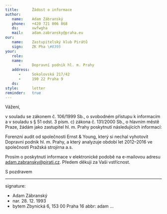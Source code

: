```yaml
---
title:      Žádost o informace
author:
   name:    Adam Zábranský
   phone:   +420 721 006 868
   ds:      xwfwgha
   mail:    adam.zabransky@praha.eu
our:
   name:    Zastupitelský klub Pirátů
   sign:    ZK Pha \#8395
your:
   role:    
   name:    
      -     Dopravní podnik hl. m. Prahy
   address:
      -     Sokolovská 217/42
      -     190 22 Praha 9
   ds:      
style:      letter
reminder:   true
---
```


Vážení,

v souladu se zákonem č. 106/1999 Sb., o svobodném přístupu k informacím a v souladu s § 51 odst. 3 písm. c) zákona č. 131/2000 Sb., o hlavním městě Praze, žádám jako zastupitel hl. m. Prahy poskytnutí následujících informací: 

Forenzní audit od společnosti Ernst & Young, který si nechal vyhotovit Dopravni podnik hl. m. Prahy, a který analyzuje období let 2012–2016 ve společnosti Pražská strojírna a.s.

Prosím o poskytnutí informace v elektronické podobě na e-mailovou adresu adam.zabransky@pirati.cz. Předem děkuji za Vaši vstřícnost.

S pozdravem

---
signature:
  - Adam Zábranský
  - nar. 28. 12. 1993
  - bytem Zbynická 6, 153 00 Praha 16
abbr:       adam
...
